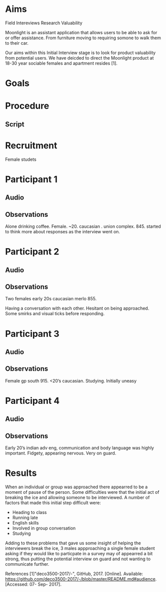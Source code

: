 <h1>Aims</h1>
Field Intereviews
Research
Valuability

Moonlight is an assistant application that allows users to be able to ask for or offer assistance. From furniture moving to requiring somone to walk them to their car.

Our aims within this Initial Interview stage is to look for product valuability from potential users. We have deicded to direct the Moonlight product at 18-30 year sociable females and apartment resides [1]. 

<h1>Goals</h1>

<h1>Procedure</h1>
<h2>Script</h2>

<h1>Recruitment</h1>
Female studets 

<h1>Participant 1</h1>
<h2>Audio</h2>
<h2>Observations</h2>
Alone drinking coffee. Female. ~20. caucasian . union complex. 845. started to think more about responses as the interview went on. 

<h1>Participant 2</h1>
<h2>Audio</h2>
<h2>Observations</h2>
Two females early 20s caucasian merlo 855.

Having a conversation with each other. Hesitant on being approached. Some smirks and visual ticks before responding.

<h1>Participant 3</h1>
<h2>Audio</h2>
<h2>Observations</h2>
Female gp south 915. <20’s caucasian. Studying. Initially uneasy

<h1>Participant 4</h1>
<h2>Audio</h2>
<h2>Observations</h2>
Early 20’s indian adv eng,  communication and body language was highly important. Fidgety, appearing nervous. Very on guard.

<h1>Results</h1>
When an individual or group was approached there appearred to be a moment of pause of the person. Some difficulties were that the initial act of breaking the ice and allowing someone to be interviewed. A number of factors that made this initial step difficult were:
<ul>
<li>Heading to class</li>
<li>Running late</li>
<li>English skills</li>
<li>Involved in group conversation</li>
<li>Studying</li>
</ul>

Adding to these problems that gave us some insight of helping the interviewers break the ice, 3 males appproaching a single female student asking if they would like to particpate in a survey may of appearred a bit strong, thus putting the potential interview on guard and not wanting to communicate further.

References
[1]"deco3500-2017/-", GitHub, 2017. [Online]. Available: https://github.com/deco3500-2017/-/blob/master/README.md#audience. [Accessed: 07- Sep- 2017].
